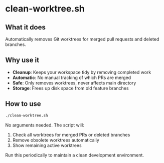 # clean-worktree.sh

## What it does
Automatically removes Git worktrees for merged pull requests and deleted branches.

## Why use it
- **Cleanup**: Keeps your workspace tidy by removing completed work
- **Automatic**: No manual tracking of which PRs are merged
- **Safe**: Only removes worktrees, never affects main directory
- **Storage**: Frees up disk space from old feature branches

## How to use
```bash
./clean-worktree.sh
```

No arguments needed. The script will:
1. Check all worktrees for merged PRs or deleted branches
2. Remove obsolete worktrees automatically
3. Show remaining active worktrees

Run this periodically to maintain a clean development environment.